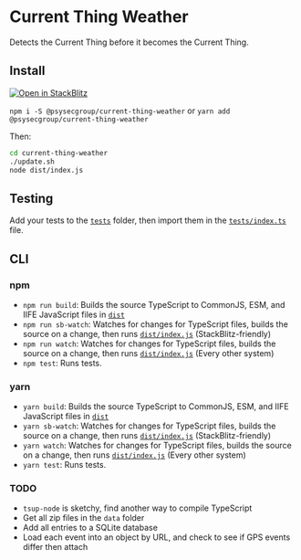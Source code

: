 # Current Thing Weather

Detects the Current Thing before it becomes the Current Thing.

## Install

[![Open in StackBlitz](https://developer.stackblitz.com/img/open_in_stackblitz.svg)](https://stackblitz.com/github/PsySecGroup/current-thing-weather)

`npm i -S @psysecgroup/current-thing-weather` or `yarn add @psysecgroup/current-thing-weather`

Then:

```bash
cd current-thing-weather
./update.sh
node dist/index.js
````

## Testing

Add your tests to the [`tests`](tests) folder, then import them in the [`tests/index.ts`](tests/index.ts) file.

## CLI

### npm

- `npm run build`: Builds the source TypeScript to CommonJS, ESM, and IIFE JavaScript files in [`dist`](dist)
- `npm run sb-watch`: Watches for changes for TypeScript files, builds the source on a change, then runs [`dist/index.js`](dist/index.js) (StackBlitz-friendly)
- `npm run watch`: Watches for changes for TypeScript files, builds the source on a change, then runs [`dist/index.js`](dist/index.js) (Every other system)
- `npm test`: Runs tests.

### yarn

- `yarn build`: Builds the source TypeScript to CommonJS, ESM, and IIFE JavaScript files in [`dist`](dist)
- `yarn sb-watch`: Watches for changes for TypeScript files, builds the source on a change, then runs [`dist/index.js`](dist/index.js) (StackBlitz-friendly)
- `yarn watch`: Watches for changes for TypeScript files, builds the source on a change, then runs [`dist/index.js`](dist/index.js) (Every other system)
- `yarn test`: Runs tests.

### TODO

* `tsup-node` is sketchy, find another way to compile TypeScript
* Get all zip files in the `data` folder
* Add all entries to a SQLite database
* Load each event into an object by URL, and check to see if GPS events differ then attach
